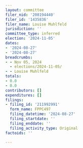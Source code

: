```yaml
---
layout: committee
filer_nid: '208194440'
filer_id: '1435836'
filer_name: Louise Muhlfeld
jurisdiction: ''
committee_type: inferred
election: '2024-11-05'
dates:
- '2024-08-27'
- '2024-08-27'
breadcrumbs:
- - Nov 05, 2024
  - elections/2024-11-05/
- - Louise Muhlfeld
totals:
- 0.0
- 0.0
contributors: []
expenditures: []
filings:
- filing_id: '211992991'
  form_name: FPPC497
  filing_datetime: '2024-08-27'
  filing_startdate: ''
  filing_enddate: ''
  filing_activity_type: Original
factoids: ''

---
```



